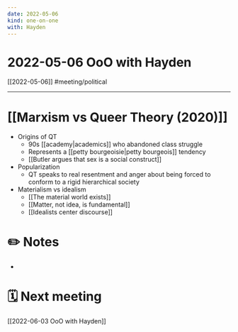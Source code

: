 ```yaml
---
date: 2022-05-06
kind: one-on-one
with: Hayden
---
```

# 2022-05-06 OoO with Hayden
[[2022-05-06]]
#meeting/political 

---
# [[Marxism vs Queer Theory (2020)]]
- Origins of QT
	- 90s [[academy|academics]] who abandoned class struggle
	- Represents a [[petty bourgeoisie|petty bourgeois]] tendency
	- [[Butler argues that sex is a social construct]]
- Popularization
	- QT speaks to real resentment and anger about being forced to conform to a rigid hierarchical society
- Materialism vs idealism
	- [[The material world exists]]
	- [[Matter, not idea, is fundamental]]
	- [[Idealists center discourse]]

# ✏️ Notes
- 

# 🗓 Next meeting
[[2022-06-03 OoO with Hayden]]